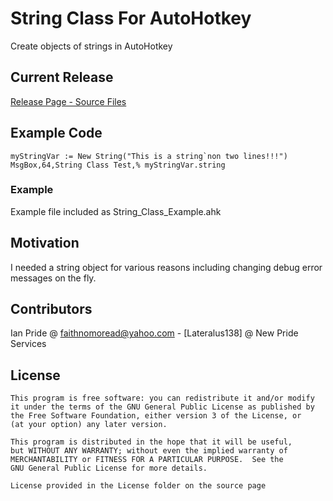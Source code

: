 # String Class For AutoHotkey
Create objects of strings in AutoHotkey

## Current Release
[Release Page - Source Files](https://github.com/Lateralus138/CPL-Explorer/releases/latest)

## Example Code
```
myStringVar := New String("This is a string`non two lines!!!")
MsgBox,64,String Class Test,% myStringVar.string
```
### Example
Example file included as String_Class_Example.ahk

## Motivation
I needed a string object for various reasons including changing debug error messages on the fly.

## Contributors
Ian Pride @ faithnomoread@yahoo.com - [Lateralus138] @ New Pride Services 

## License
	This program is free software: you can redistribute it and/or modify
    it under the terms of the GNU General Public License as published by
    the Free Software Foundation, either version 3 of the License, or
    (at your option) any later version.

    This program is distributed in the hope that it will be useful,
    but WITHOUT ANY WARRANTY; without even the implied warranty of
    MERCHANTABILITY or FITNESS FOR A PARTICULAR PURPOSE.  See the
    GNU General Public License for more details.

	License provided in the License folder on the source page

